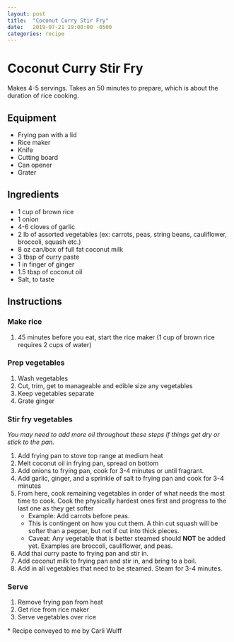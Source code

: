 ```yaml
---
layout: post
title:  "Coconut Curry Stir Fry"
date:   2019-07-21 19:00:00 -0500
categories: recipe
---
```

# Coconut Curry Stir Fry

Makes 4-5 servings. Takes an 50 minutes to prepare, which is about the duration of rice cooking.

## Equipment

- Frying pan with a lid
- Rice maker
- Knife
- Cutting board
- Can opener
- Grater

## Ingredients

- 1 cup of brown rice
- 1 onion
- 4-6 cloves of garlic
- 2 lb of assorted vegetables (ex: carrots, peas, string beans, cauliflower, broccoli, squash etc.)
- 8 oz can/box of full fat coconut milk
- 3 tbsp of curry paste
- 1 in finger of ginger
- 1.5 tbsp of coconut oil
- Salt, to taste

## Instructions

### Make rice

1. 45 minutes before you eat, start the rice maker (1 cup of brown rice requires 2 cups of water)

### Prep vegetables

1. Wash vegetables
1. Cut, trim, get to manageable and edible size any vegetables
1. Keep vegetables separate
1. Grate ginger

### Stir fry vegetables

_You may need to add more oil throughout these steps if things get dry or stick to the pan._

1. Add frying pan to stove top range at medium heat
1. Melt coconut oil in frying pan, spread on bottom
1. Add onions to frying pan, cook for 3-4 minutes or until fragrant.
1. Add garlic, ginger, and a sprinkle of salt to frying pan and cook for 3-4 minutes
1. From here, cook remaining vegetables in order of what needs the most time to cook. Cook the physically hardest ones first and progress to the last one as they get softer 
    - Example: Add carrots before peas. 
    - This is contingent on how you cut them. A thin cut squash will be softer than a pepper, but not if cut into thick pieces.
    - Caveat: Any vegetable that is better steamed should **NOT** be added yet. Examples are broccoli, cauliflower, and peas.
1. Add thai curry paste to frying pan and stir in.
1. Add coconut milk to frying pan and stir in, and bring to a boil.
1. Add in all vegetables that need to be steamed. Steam for 3-4 minutes.

### Serve

1. Remove frying pan from heat
1. Get rice from rice maker
1. Serve vegetables over rice



\* Recipe conveyed to me by Carli Wulff
